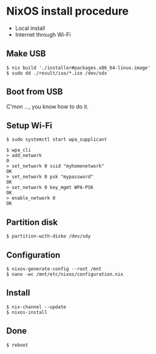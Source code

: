 # NixOS install procedure

- Local install
- Internet through Wi-Fi


## Make USB

```shell
$ nix build './installer#packages.x86_64-linux.image'
$ sudo dd ./result/iso/*.iso /dev/sdx
```


## Boot from USB

C'mon ..., you know how to do it.

## Setup Wi-Fi

```shell
$ sudo systemctl start wpa_supplicant
```

```shell
$ wpa_cli
> add_network
0
> set_network 0 ssid "myhomenetwork"
OK
> set_network 0 psk "mypassword"
OK
> set_network 0 key_mgmt WPA-PSK
OK
> enable_network 0
OK
```


## Partition disk

```shell
$ partition-with-disko /dev/sdy
```


## Configuration

```shell
$ nixos-generate-config --root /mnt
$ nano -wc /mnt/etc/nixos/configuration.nix
```


## Install

```shell
$ nix-channel --update
$ nixos-install
```


## Done

```shell
$ reboot
```
